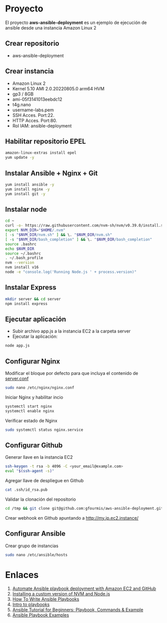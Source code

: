 # Proyecto 
El proyecto **aws-ansible-deployment** es un ejemplo de ejecución de ansible desde una instancia Amazon Linux 2

## Crear repositorio
- aws-ansible-deployment

## Crear instancia
- Amazon Linux 2
- Kernel 5.10 AMI 2.0.20220805.0 arm64 HVM 
- gp3 / 8GB
- ami-05f3141013eebdc12
- t4g.nano
- username-labs.pem
- SSH Acces. Port:22.
- HTTP Acces. Port:80.
- Rol IAM: ansible-deployment

## Habilitar repositorio EPEL
```bash
amazon-linux-extras install epel
yum update -y
```

## Instalar Ansible + Nginx + Git
```bash
yum install ansible -y
yum install nginx -y
yum install git -y
```

## Instalar node
```bash
cd ~
curl -o- https://raw.githubusercontent.com/nvm-sh/nvm/v0.39.0/install.sh | bash
export NVM_DIR="$HOME/.nvm"
[ -s "$NVM_DIR/nvm.sh" ] && \. "$NVM_DIR/nvm.sh"
[ -s "$NVM_DIR/bash_completion" ] && \. "$NVM_DIR/bash_completion"
source .bashrc
echo $NVM_DIR
source ~/.bashrc
. ~/.bash_profile
nvm --version
nvm install v16
node -e "console.log('Running Node.js ' + process.version)"
```

## Instalar Express
```bash
mkdir server && cd server
npm install express
```

## Ejecutar aplicación
- Subir archivo app.js a la instancia EC2 a la carpeta server
- Ejecutar la aplicación:
```bash
node app.js
```

## Configurar Nginx
Modificar el bloque por defecto para que incluya el contenido de [server.conf](server.conf)
```bash
sudo nano /etc/nginx/nginx.conf
```
Iniciar Nginx y habilitar incio
```bash
systemctl start nginx 
systemctl enable nginx
```
Verificar estado de Nginx
```bash
sudo systemctl status nginx.service
```

## Configurar Github
Generar llave en la instancia EC2
```bash
ssh-keygen -t rsa -b 4096 -C <your_email@example.com>
eval "$(ssh-agent -s)"
```
Agregar llave de despliegue en Github
```bash
cat .ssh/id_rsa.pub
```
Validar la clonación del repositorio
```bash
cd /tmp && git clone git@github.com:gfourmis/aws-ansible-deployment.git && rm -rf aws-ansible-deployment
```

Crear webhook en Github apuntando a http://my.ip.ec2.instance/

## Configurar Ansible
Crear grupo de instancias
```bash
sudo nano /etc/ansible/hosts
```

# Enlaces
1. [Automate Ansible playbook deployment with Amazon EC2 and GitHub](https://aws.amazon.com/es/blogs/infrastructure-and-automation/automate-ansible-playbook-deployment-amazon-ec2-github/)
2. [Installing a custom version of NVM and Node.js](https://help.dreamhost.com/hc/en-us/articles/360029083351-Installing-a-custom-version-of-NVM-and-Node-js)
3. [How To Write Ansible Playbooks](https://www.digitalocean.com/community/tutorial_series/how-to-write-ansible-playbooks)
4. [Intro to playbooks](https://docs.ansible.com/ansible/latest/user_guide/playbooks_intro.html)
5. [Ansible Tutorial for Beginners: Playbook, Commands & Example](https://www.guru99.com/ansible-tutorial.html)
6. [Ansible Playbook Examples](https://www.middlewareinventory.com/blog/ansible-playbook-example/#What_is_Ansible_Playbook)